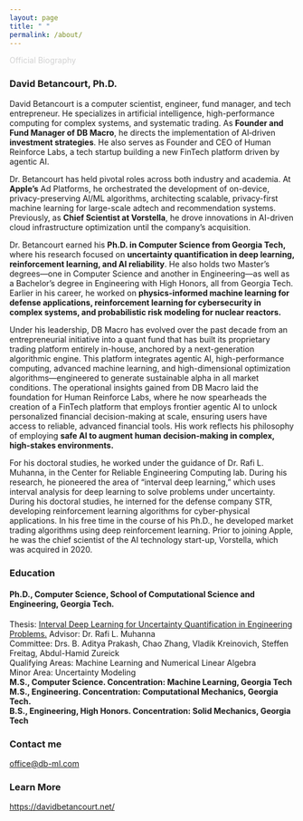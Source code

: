 ```yaml
---
layout: page
title: " "
permalink: /about/
---
```


<font color="lightgray">Official Biography</font>

### David Betancourt, Ph.D.

David Betancourt is a computer scientist, engineer, fund manager, and tech entrepreneur. He specializes in artificial intelligence, high-performance computing for complex systems, and systematic trading. As **Founder and Fund Manager of DB Macro**, he directs the implementation of AI‐driven **investment strategies**. He also serves as Founder and CEO of Human Reinforce Labs, a tech startup building a new FinTech platform driven by agentic AI.

Dr. Betancourt has held pivotal roles across both industry and academia. At **Apple’s** Ad Platforms, he orchestrated the development of on-device, privacy-preserving AI/ML algorithms, architecting scalable, privacy-first machine learning for large-scale adtech and recommendation systems. Previously, as **Chief Scientist at Vorstella**, he drove innovations in AI-driven cloud infrastructure optimization until the company’s acquisition.

Dr. Betancourt earned his **Ph.D. in Computer Science from Georgia Tech,** where his research focused on **uncertainty quantification in deep learning, reinforcement learning, and AI reliability**. He also holds two Master’s degrees—one in Computer Science and another in Engineering—as well as a Bachelor’s degree in Engineering with High Honors, all from Georgia Tech. Earlier in his career, he worked on **physics-informed machine learning for defense applications, reinforcement learning for cybersecurity in complex systems, and probabilistic risk modeling for nuclear reactors.**

Under his leadership, DB Macro has evolved over the past decade from an entrepreneurial initiative into a quant fund that has built its proprietary trading platform entirely in-house, anchored by a next-generation algorithmic engine. This platform integrates agentic AI, high-performance computing, advanced machine learning, and high-dimensional optimization algorithms—engineered to generate sustainable alpha in all market conditions. The operational insights gained from DB Macro laid the foundation for Human Reinforce Labs, where he now spearheads the creation of a FinTech platform that employs frontier agentic AI to unlock personalized financial decision-making at scale, ensuring users have access to reliable, advanced financial tools. His work reflects his philosophy of employing **safe AI to augment human decision-making in complex, high-stakes environments.**

For his doctoral studies, he worked under the guidance of Dr. Rafi L. Muhanna, in the Center for Reliable Engineering Computing lab. During his research, he pioneered the area of “interval deep learning,” which uses interval analysis for deep learning to solve problems under uncertainty. During his doctoral studies, he interned for the defense company STR, developing reinforcement learning algorithms for cyber-physical applications. In his free time in the course of his Ph.D., he developed market trading algorithms using deep reinforcement learning. Prior to joining Apple, he was the chief scientist of the AI technology start-up, Vorstella, which was acquired in 2020.

### Education

#### Ph.D., Computer Science, School of Computational Science and Engineering, Georgia Tech.

Thesis: [Interval Deep Learning for Uncertainty Quantification in Engineering Problems.](https://smartech.gatech.edu/handle/1853/64796)
Advisor: Dr. Rafi L. Muhanna  
Committee: Drs. B. Aditya Prakash, Chao Zhang, Vladik Kreinovich, Steffen Freitag, Abdul-Hamid Zureick  
Qualifying Areas: Machine Learning and Numerical Linear Algebra  
Minor Area: Uncertainty Modeling  
**M.S., Computer Science. Concentration: Machine Learning, Georgia Tech**  
**M.S., Engineering. Concentration: Computational Mechanics, Georgia Tech.**  
**B.S., Engineering, High Honors. Concentration: Solid Mechanics, Georgia Tech**

### Contact me

[office@db-ml.com](mailto:office@db-ml.com)

### Learn More

<https://davidbetancourt.net/>
